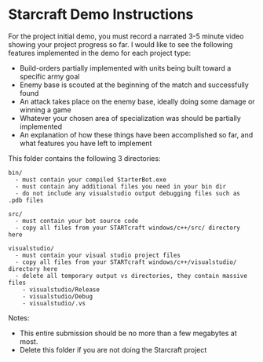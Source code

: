 # Starcraft Demo Instructions

For the project initial demo, you must record a narrated 3-5 minute video showing your project progress so far. I would like to see the following features implemented in the demo for each project type:

- Build-orders partially implemented with units being built toward a specific army goal
- Enemy base is scouted at the beginning of the match and successfully found
- An attack takes place on the enemy base, ideally doing some damage or winning a game
- Whatever your chosen area of specialization was should be partially implemented
- An explanation of how these things have been accomplished so far, and what features you have left to implement

This folder contains the following 3 directories:

```
bin/ 
  - must contain your compiled StarterBot.exe
  - must contain any additional files you need in your bin dir
  - do not include any visualstudio output debugging files such as .pdb files

src/ 
  - must contain your bot source code
  - copy all files from your STARTcraft windows/c++/src/ directory here

visualstudio/
  - must contain your visual studio project files
  - copy all files from your STARTcraft windows/c++/visualstudio/ directory here
  - delete all temporary output vs directories, they contain massive files
    - visualstudio/Release
    - visualstudio/Debug
    - visualstudio/.vs
```



Notes: 
- This entire submission should be no more than a few megabytes at most. 
- Delete this folder if you are not doing the Starcraft project
